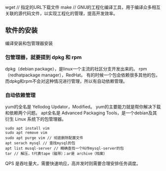 
wget // 指定的URL下载文件
make // GNU的工程化编译工具，用于编译众多相互关联的源代码文件，以实现工程化的管理，提高开发效率。


##  软件的安装
编译安装和包管理器安装
### 包管理器，就要提到 dpkg 和 rpm
dpkg（debian package），是linux一个主流的社区分支开发出来的。
rpm（redhatpackage manager），RedHat。
有的时候一个包会依赖很多其他的包，而dpkg和rpm不会对这种情况进行管理，所以有自动依赖管理。
### 自动依赖管理
yum的全名是 Yellodog Updator，Modified。
yum的主要能力就是帮你解决下载和依赖两个问题。
apt全名是 Advanced Packaging Tools，是一个debian及其衍生 Linux 系统下的包管理器。
```
sudo apt install vim
sudo apt remove vim
sudo apt purge vim // 彻底删除配置文件
apt serach mysql // 查找mysql的包
apt list musql-server // 精确查找一个叫作mysql-server的包
tar // 解压，t代表tape（磁带）；ar是 archive（档案）
```
QPS 是吞吐量大，需要快速响应，高并发时则需要合理安排任务调度。









